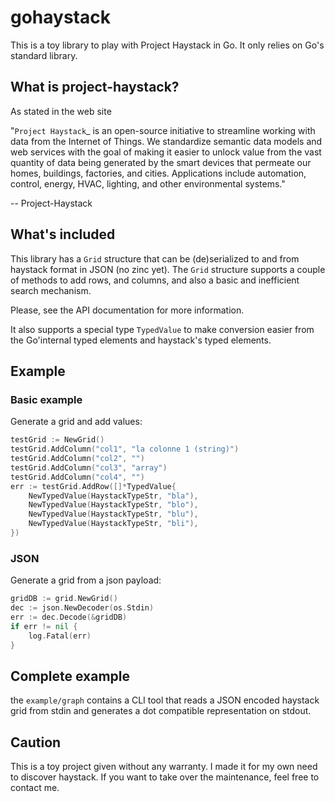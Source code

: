 # gohaystack

This is a toy library to play with Project Haystack in Go. It only relies on Go's standard library.

## What is project-haystack?

As stated in the web site

  "`Project Haystack`_ is an open-source initiative to streamline
  working with data from the Internet of Things. We standardize
  semantic data models and web services with the goal of making
  it easier to unlock value from the vast quantity of data being
  generated by the smart devices that permeate our homes, buildings,
  factories, and cities. Applications include automation, control,
  energy, HVAC, lighting, and other environmental systems."

  -- Project-Haystack

## What's included

This library has a `Grid` structure that can be (de)serialized to and from haystack format in JSON (no zinc yet).
The `Grid` structure supports a couple of methods to add rows, and columns, and also a basic and inefficient search mechanism.

Please, see the API documentation for more information.

It also supports a special type `TypedValue` to make conversion easier from the Go'internal typed elements and haystack's typed elements.

## Example

### Basic example

Generate a grid and add values:


```go
testGrid := NewGrid()
testGrid.AddColumn("col1", "la colonne 1 (string)")
testGrid.AddColumn("col2", "")
testGrid.AddColumn("col3", "array")
testGrid.AddColumn("col4", "")
err := testGrid.AddRow([]*TypedValue{
    NewTypedValue(HaystackTypeStr, "bla"),
    NewTypedValue(HaystackTypeStr, "blo"),
    NewTypedValue(HaystackTypeStr, "blu"),
    NewTypedValue(HaystackTypeStr, "bli"),
})
```

### JSON

Generate a grid from a json payload:
```go
gridDB := grid.NewGrid()
dec := json.NewDecoder(os.Stdin)
err := dec.Decode(&gridDB)
if err != nil {
    log.Fatal(err)
}
```

## Complete example

the `example/graph` contains a CLI tool that reads a JSON encoded haystack grid from stdin and generates a dot compatible representation on stdout.

## Caution

This is a toy project given without any warranty. I made it for my own need to discover haystack.
If you want to take over the maintenance, feel free to contact me.
